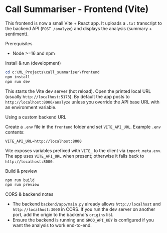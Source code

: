 # Call Summariser - Frontend (Vite)

This frontend is now a small Vite + React app. It uploads a `.txt` transcript to the backend API (`POST /analyze`) and displays the analysis (summary + sentiment).

Prerequisites
- Node >=16 and npm

Install & run (development)

```powershell
cd c:\ML_Projects\call_summariser\frontend
npm install
npm run dev
```

This starts the Vite dev server (hot reload). Open the printed local URL (usually `http://localhost:5173`). By default the app posts to `http://localhost:8000/analyze` unless you override the API base URL with an environment variable.

Using a custom backend URL

Create a `.env` file in the `frontend` folder and set `VITE_API_URL`. Example `.env` contents:

```text
VITE_API_URL=http://localhost:8000
```

Vite exposes variables prefixed with `VITE_` to the client via `import.meta.env`. The app uses `VITE_API_URL` when present; otherwise it falls back to `http://localhost:8000`.

Build & preview

```powershell
npm run build
npm run preview
```

CORS & backend notes
- The backend `backend/app/main.py` already allows `http://localhost` and `http://localhost:3000` in CORS. If you run the dev server on another port, add the origin to the backend's `origins` list.
- Ensure the backend is running and `GROQ_API_KEY` is configured if you want the analysis to work end-to-end.

